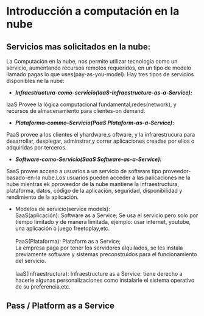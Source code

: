 # Introducción a computación en la nube</br>  

## Servicios mas solicitados en la nube:

La Computación en la nube, nos permite utilizar tecnología como un servicio, aumentando recursos remotos requeridos, en un tipo de modelo llamado pagas lo que uses(pay-as-you-model). Hay tres tipos de servicios disponibles ne la nube:

* _**Infraestructura-como-servicio(IaaS-Infraestructure-as-a-Service):**_

IaaS Provee la lógica computacional fundamental,redes(network), y recursos de almacenamiento para clientes-on  demand.

* **_Plataforma-commo-Servicio(PaaS Plataform-as-a-Service)_:**  

PaaS provee a los clientes el yhardware,s oftware, y la infrarestrucura para desarrollar, desplegar, adminstrar,y correr aplicaciones creadas por ellos o adquiridas por terceros.

* **_Software-como-Servicio(SaaS Software-as-a-Service):_**  

SaaS provee acceso a usuarios a un servicio de software tipo proveedor-basado-en-la nube.Los usuarios pueden acceder a las palicaciones ne la nube mientras ek pproveedor de la nube mantiene la infraestructura, plataforma, datos, código de la aplicación, seguridad, disponibilidad y rendimiento de la aplicación.


* Modelos de servicio(service models):  
SaaS(aplicación): Software as a Service;
Se usa el servicio pero solo por tiempo limitado y de manera limitada, ejemplo: usar internet, youtube, una aplicación o juego freetoplay,etc.</br>  
PaaS(Plataforma): Plataform as a Service;  
La empresa paga por tener los servidores alquilados, se les instala previamente software y sistemas preconstruidos para el funcionamiento del servicio.</br>  
IaaS(Infraestructura): Infraestructure as a Service: tiene derecho a hacerle algunas personalizaciones como instalarle el sistema operativo de su preferencia,etc.

## Pass / Platform as a Service  

